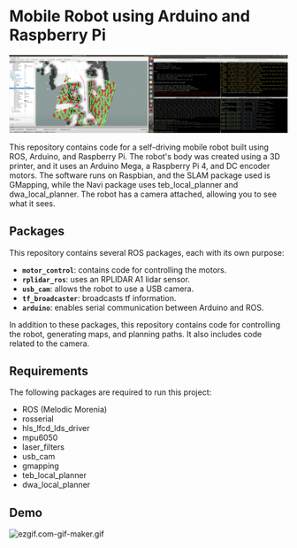 # **Mobile Robot using Arduino and Raspberry Pi**

[![Video Label](1.png)](https://www.youtube.com/watch?v=n-BzgKhvjr0)

This repository contains code for a self-driving mobile robot built using ROS, Arduino, and Raspberry Pi. The robot's body was created using a 3D printer, and it uses an Arduino Mega, a Raspberry Pi 4, and DC encoder motors. The software runs on Raspbian, and the SLAM package used is GMapping, while the Navi package uses teb_local_planner and dwa_local_planner. The robot has a camera attached, allowing you to see what it sees.



## **Packages**

This repository contains several ROS packages, each with its own purpose:

- **`motor_control`**: contains code for controlling the motors.
- **`rplidar_ros`**: uses an RPLIDAR A1 lidar sensor.
- **`usb_cam`**: allows the robot to use a USB camera.
- **`tf_broadcaster`**: broadcasts tf information.
- **`arduino`**: enables serial communication between Arduino and ROS.

In addition to these packages, this repository contains code for controlling the robot, generating maps, and planning paths. It also includes code related to the camera.

## **Requirements**

The following packages are required to run this project:

- ROS (Melodic Morenia)
- rosserial
- hls_lfcd_lds_driver
- mpu6050
- laser_filters
- usb_cam
- gmapping
- teb_local_planner
- dwa_local_planner

## **Demo**

![ezgif.com-gif-maker.gif](moving.gif)

